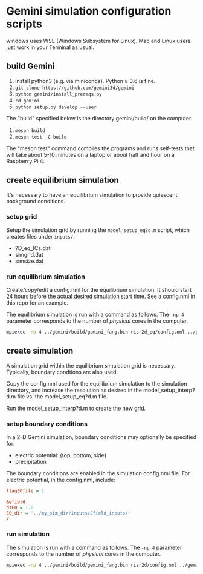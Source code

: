 # Gemini simulation configuration scripts

windows uses WSL (Windows Subsystem for Linux).
Mac and Linux users just work in your Terminal as usual.

## build Gemini

1. install python3 (e.g. via miniconda).  Python &ge; 3.6 is fine.
2. `git clone https://github.com/gemini3d/gemini`
3. `python gemini/install_prereqs.py`
4. `cd gemini`
5. `python setup.py develop --user`

The "build" specified below is the directory gemini/build/ on the computer.

1. `meson build`
2. `meson test -C build`

The "meson test" command compiles the programs and runs self-tests that will take
about 5-10 minutes on a laptop or about half and hour on a Raspberry Pi 4.

## create equilibrium simulation

It's necessary to have an equilibrium simulation to provide quiescent background conditions.

### setup grid

Setup the simulation grid by running the `model_setup_eq?d.m` script, which creates files under `inputs/`:

* ?D_eq_ICs.dat
* simgrid.dat
* simsize.dat

### run equilibrium simulation

Create/copy/edit a config.nml for the equilibrium simulation.
It should start 24 hours before the actual desired simulation start time.
See a config.nml in this repo for an example.

The equilibrium simulation is run with a command as follows.
The `-np 4` parameter corresponds to the number of *physical* cores in the computer.

```sh
mpiexec -np 4 ../gemini/build/gemini_fang.bin risr2d_eq/config.nml ../gemini_sim/risr2d_eq
```

## create simulation

A simulation grid within the equilibrium simulation grid is necessary.
Typically, boundary condtions are also used.

Copy the config.nml used for the equilibrium simulation to the simulation directory,
and increase the resolution as desired in the model_setup_interp?d.m file vs. the
model_setup_eq?d.m file.

Run the model_setup_interp?d.m to create the new grid.

### setup boundary conditions

In a 2-D Gemini simulation, boundary conditions may optionally be specified for:

* electric potential: {top, bottom, side}
* precipitation

The boundary conditions are enabled in the simulation config.nml file.
For electric potential, in the config.nml, include:

```ini
flagE0file = 1

&efield
dtE0 = 1.0
E0_dir = '../my_sim_dir/inputs/Efield_inputs/'
/
```

### run simulation

The simulation is run with a command as follows.
The `-np 4` parameter corresponds to the number of *physical* cores in the computer.

```sh
mpiexec -np 4 ../gemini/build/gemini_fang.bin risr2d/config.nml ../gemini_sim/risr2d
```
